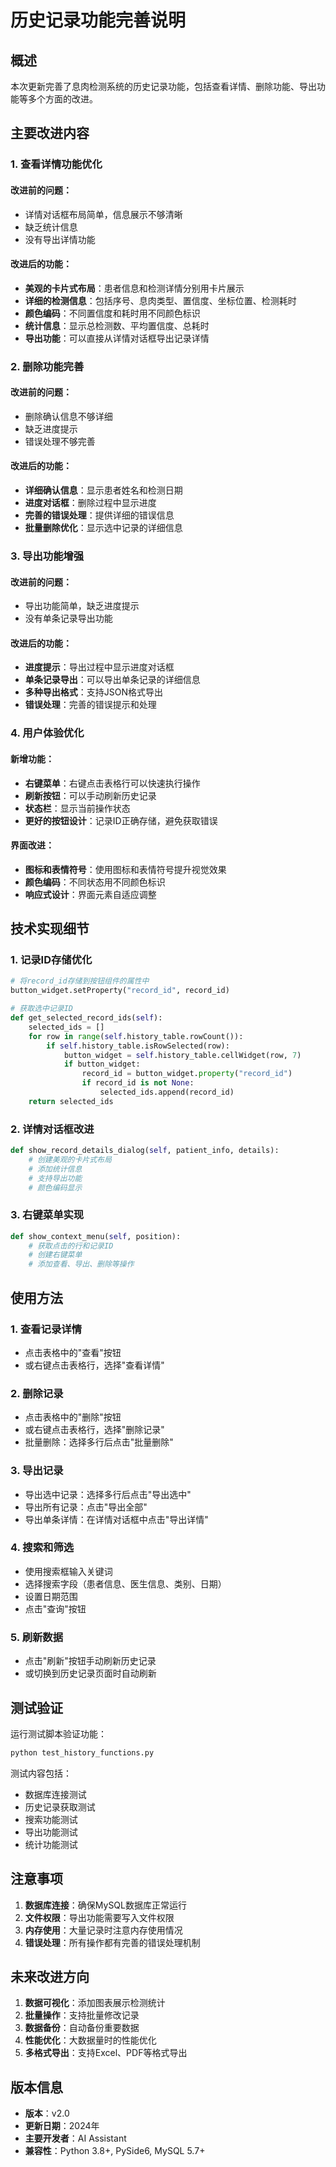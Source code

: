 # 历史记录功能完善说明

## 概述

本次更新完善了息肉检测系统的历史记录功能，包括查看详情、删除功能、导出功能等多个方面的改进。

## 主要改进内容

### 1. 查看详情功能优化

#### 改进前的问题：
- 详情对话框布局简单，信息展示不够清晰
- 缺乏统计信息
- 没有导出详情功能

#### 改进后的功能：
- **美观的卡片式布局**：患者信息和检测详情分别用卡片展示
- **详细的检测信息**：包括序号、息肉类型、置信度、坐标位置、检测耗时
- **颜色编码**：不同置信度和耗时用不同颜色标识
- **统计信息**：显示总检测数、平均置信度、总耗时
- **导出功能**：可以直接从详情对话框导出记录详情

### 2. 删除功能完善

#### 改进前的问题：
- 删除确认信息不够详细
- 缺乏进度提示
- 错误处理不够完善

#### 改进后的功能：
- **详细确认信息**：显示患者姓名和检测日期
- **进度对话框**：删除过程中显示进度
- **完善的错误处理**：提供详细的错误信息
- **批量删除优化**：显示选中记录的详细信息

### 3. 导出功能增强

#### 改进前的问题：
- 导出功能简单，缺乏进度提示
- 没有单条记录导出功能

#### 改进后的功能：
- **进度提示**：导出过程中显示进度对话框
- **单条记录导出**：可以导出单条记录的详细信息
- **多种导出格式**：支持JSON格式导出
- **错误处理**：完善的错误提示和处理

### 4. 用户体验优化

#### 新增功能：
- **右键菜单**：右键点击表格行可以快速执行操作
- **刷新按钮**：可以手动刷新历史记录
- **状态栏**：显示当前操作状态
- **更好的按钮设计**：记录ID正确存储，避免获取错误

#### 界面改进：
- **图标和表情符号**：使用图标和表情符号提升视觉效果
- **颜色编码**：不同状态用不同颜色标识
- **响应式设计**：界面元素自适应调整

## 技术实现细节

### 1. 记录ID存储优化

```python
# 将record_id存储到按钮组件的属性中
button_widget.setProperty("record_id", record_id)

# 获取选中记录ID
def get_selected_record_ids(self):
    selected_ids = []
    for row in range(self.history_table.rowCount()):
        if self.history_table.isRowSelected(row):
            button_widget = self.history_table.cellWidget(row, 7)
            if button_widget:
                record_id = button_widget.property("record_id")
                if record_id is not None:
                    selected_ids.append(record_id)
    return selected_ids
```

### 2. 详情对话框改进

```python
def show_record_details_dialog(self, patient_info, details):
    # 创建美观的卡片式布局
    # 添加统计信息
    # 支持导出功能
    # 颜色编码显示
```

### 3. 右键菜单实现

```python
def show_context_menu(self, position):
    # 获取点击的行和记录ID
    # 创建右键菜单
    # 添加查看、导出、删除等操作
```

## 使用方法

### 1. 查看记录详情
- 点击表格中的"查看"按钮
- 或右键点击表格行，选择"查看详情"

### 2. 删除记录
- 点击表格中的"删除"按钮
- 或右键点击表格行，选择"删除记录"
- 批量删除：选择多行后点击"批量删除"

### 3. 导出记录
- 导出选中记录：选择多行后点击"导出选中"
- 导出所有记录：点击"导出全部"
- 导出单条详情：在详情对话框中点击"导出详情"

### 4. 搜索和筛选
- 使用搜索框输入关键词
- 选择搜索字段（患者信息、医生信息、类别、日期）
- 设置日期范围
- 点击"查询"按钮

### 5. 刷新数据
- 点击"刷新"按钮手动刷新历史记录
- 或切换到历史记录页面时自动刷新

## 测试验证

运行测试脚本验证功能：

```bash
python test_history_functions.py
```

测试内容包括：
- 数据库连接测试
- 历史记录获取测试
- 搜索功能测试
- 导出功能测试
- 统计功能测试

## 注意事项

1. **数据库连接**：确保MySQL数据库正常运行
2. **文件权限**：导出功能需要写入文件权限
3. **内存使用**：大量记录时注意内存使用情况
4. **错误处理**：所有操作都有完善的错误处理机制

## 未来改进方向

1. **数据可视化**：添加图表展示检测统计
2. **批量操作**：支持批量修改记录
3. **数据备份**：自动备份重要数据
4. **性能优化**：大数据量时的性能优化
5. **多格式导出**：支持Excel、PDF等格式导出

## 版本信息

- **版本**：v2.0
- **更新日期**：2024年
- **主要开发者**：AI Assistant
- **兼容性**：Python 3.8+, PySide6, MySQL 5.7+ 